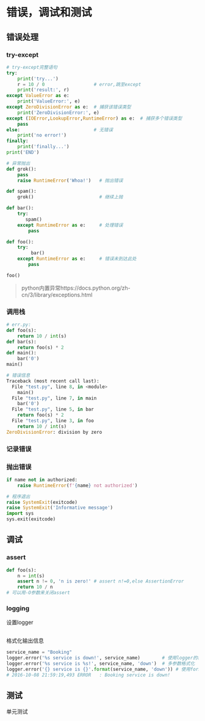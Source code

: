 # 错误，调试和测试

## 错误处理

### try-except

```python
# try-except完整语句
try:
    print('try...')
    r = 10 / 0					# error,跳至except
    print('result:', r)
except ValueError as e:
    print('ValueError:', e)    
except ZeroDivisionError as e:	# 捕获该错误类型
    print('ZeroDivisionError:', e)
except (IOError,LookupError,RuntimeError) as e:  # 捕获多个错误类型
    pass    
else:							# 无错误
    print('no error!')
finally:
    print('finally...')
print('END')
```

```python
# 异常抛出
def grok():
    pass
    raise RuntimeError('Whoa!')   # 抛出错误

def spam():
    grok()                        # 继续上抛

def bar():
    try:
       spam()
    except RuntimeError as e:     # 处理错误
        pass

def foo():
    try:
         bar()
    except RuntimeError as e:     # 错误未到达此处
        pass

foo()
```

> python内置异常https://docs.python.org/zh-cn/3/library/exceptions.html



### 调用栈

```python
# err.py:
def foo(s):
    return 10 / int(s)
def bar(s):
    return foo(s) * 2
def main():
    bar('0')
main()

# 错误信息
Traceback (most recent call last):
  File "test.py", line 8, in <module>
    main()
  File "test.py", line 7, in main
    bar('0')
  File "test.py", line 5, in bar
    return foo(s) * 2
  File "test.py", line 3, in foo
    return 10 / int(s)
ZeroDivisionError: division by zero
```



### 记录错误



### 抛出错误

```python
if name not in authorized:
	raise RuntimeError(f'{name} not authorized')

# 程序退出    
raise SystemExit(exitcode)
raise SystemExit('Informative message')
import sys
sys.exit(exitcode)
```





## 调试

### assert

```python
def foo(s):
    n = int(s)
    assert n != 0, 'n is zero!'	# assert n!=0,else AssertionError
    return 10 / n
# 可以用-O参数来关闭assert
```



### logging

设置logger

```python

```

格式化输出信息

```python
service_name = "Booking"
logger.error('%s service is down!', service_name)        # 使用logger的格式化，推荐
logger.error('%s service is %s!', service_name, 'down')  # 多参数格式化
logger.error('{} service is {}'.format(service_name, 'down')) # 使用format函数，推荐
# 2016-10-08 21:59:19,493 ERROR   : Booking service is down!
```



## 测试

单元测试